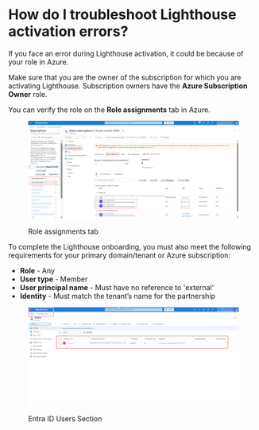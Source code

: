 # How do I troubleshoot Lighthouse activation errors?

If you face an error during Lighthouse activation, it could be because of your role in Azure.&#x20;

Make sure that you are the owner of the subscription for which you are activating Lighthouse. Subscription owners have the **Azure Subscription Owner** role.

You can verify the role on the **Role assignments** tab in Azure.

<figure><img src="../../../.gitbook/assets/image-20241118-153405.png" alt=""><figcaption><p>Role assignments tab</p></figcaption></figure>

To complete the Lighthouse onboarding, you must also meet the following requirements for your primary domain/tenant or Azure subscription:

* **Role** - Any
* **User type** - Member
* **User principal name** - Must have no reference to 'external'
* **Identity** - Must match the tenant’s name for the partnership

<figure><img src="../../../.gitbook/assets/Untitled design (3).png" alt=""><figcaption><p>Entra ID Users Section</p></figcaption></figure>
